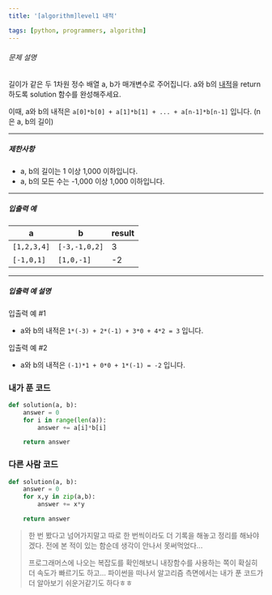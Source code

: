 ```yaml
---
title: '[algorithm]level1 내적'

tags: [python, programmers, algorithm]
---
```


###### 문제 설명

길이가 같은 두 1차원 정수 배열 a, b가 매개변수로 주어집니다. a와 b의 [내적](https://en.wikipedia.org/wiki/Dot_product)을 return 하도록 solution 함수를 완성해주세요.

이때, a와 b의 내적은 `a[0]*b[0] + a[1]*b[1] + ... + a[n-1]*b[n-1]` 입니다. (n은 a, b의 길이)

---

##### 제한사항

- a, b의 길이는 1 이상 1,000 이하입니다.
- a, b의 모든 수는 -1,000 이상 1,000 이하입니다.

---

##### 입출력 예

| a           | b             | result |
| ----------- | ------------- | ------ |
| `[1,2,3,4]` | `[-3,-1,0,2]` | 3      |
| `[-1,0,1]`  | `[1,0,-1]`    | -2     |

---

##### 입출력 예 설명

입출력 예 #1

- a와 b의 내적은 `1*(-3) + 2*(-1) + 3*0 + 4*2 = 3` 입니다.

입출력 예 #2

- a와 b의 내적은 `(-1)*1 + 0*0 + 1*(-1) = -2` 입니다.

### 내가 푼 코드

```python
def solution(a, b):
    answer = 0
    for i in range(len(a)):
        answer += a[i]*b[i]

    return answer
```

### 다른 사람 코드

```python
def solution(a, b):
    answer = 0
    for x,y in zip(a,b):
        answer += x*y

    return answer
```

> 한 번 봤다고 넘어가지말고 따로 한 번씩이라도 더 기록을 해놓고 정리를 해놔야겠다. 전에 본 적이 있는 함순데 생각이 안나서 못써먹었다...
>
> 프로그래머스에 나오는 복잡도를 확인해보니 내장함수를 사용하는 쪽이 확실히 더 속도가 빠르기도 하고... 파이썬을 떠나서 알고리즘 측면에서는 내가 푼 코드가 더 알아보기 쉬운거같기도 하다ㅎㅎ
